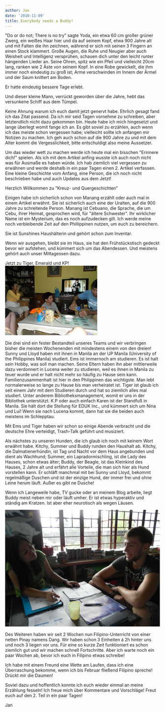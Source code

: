 ```yaml
---
author: Jan
date: '2010-11-09'
title: Everybody needs a Buddy!
---
```


"Do or do not; There is no try" sagte Yoda, ein etwa 60 cm großer 
grüner Zwerg, ein weißes Haar hier und da auf seinem Kopf, etwa 900 Jahre alt 
und mit Falten die ihn zeichnen, während er sich mit seinen 3 Fingern an einen 
Stock klammert. Große Augen, die Ruhe und Neugier aber auch Weisheit und 
Intelligenz versprühen, schauen dich unter den leicht runter hängenden Lieder 
an. Seine Ohren, spitz wie ein Pfeil und vielleicht 20cm lang, ranken wie 2 
Äste von seinem Kopf. In eine Robe gewickelt, die ihm immer noch eindeutig zu 
groß ist; Arme verschwinden im Innern der Ärmel und der Saum knittert am Boden.

Er hatte eindeutig bessere Tage erlebt.

Und dieser kleine Mann, verrückt geworden über die Jahre, hebt das versunkene 
Schiff aus dem Tümpel.

Keine Ahnung warum ich euch damit jetzt genervt habe. Ehrlich gesagt fand ich 
das Zitat passend. Da ich mir seid Tagen vornehme zu schreiben, aber 
letztendlich nicht dazu gekommen bin. Heute habe ich mich hingesetzt und lange 
überlegt womit fange ich an. Es gibt soviel zu erzählen, auch wenn ich das 
meiste schon vergessen habe; vielleicht sollte ich anfangen mir Notizen 
zu machen. Ich geh auch schon auf die 900 Jahre zu und mit dem Alter kommt die 
Vergesslichkeit, bitte entschuldigt also meine Aussetzer.

Um das wieder wett zu machen werde ich heute mal ein bisschen "Erinnere dich!"
spielen. Als ich mit dem Artikel anfing wusste ich auch noch nicht was für
Ausmaße es haben würde. Ich hab ziemlich viel vergessen zu erwähnen und werde
deshalb in ein paar Tagen einen 2. Artikel verfassen. Eine kleine Geschichte
vom Anfang, eine Person, die ich noch nicht beschrieben habe und auch Updates
aus dem Jetzt!

Herzlich Willkommen zu "Kreuz- und Quergeschichten"

Einigen habe ich sicherlich schon von Manang erzählt oder auch mal in einem
Artikel erwähnt. Sie ist sicherlich auch eine der Uralten, auf die 900 Jahre
zu schreitende Person. Manang ist Cebuano, die Sprache, die um Cebu, ihrer
Heimat, gesprochen wird, für "ältere Schwester". Ihr wirklicher Name ist ein
Mysterium, das es noch aufzudecken gilt. Ich werde meine noch verbleibende
Zeit auf den Phillippinen nutzen, um euch zu bereichern.

Sie ist Sunshines Haushälterin und gehört schon zum Inventar.

Wenn wir ausgehen, bleibt sie im Haus, sie hat den Frühstückstisch gedeckt
bevor wir aufstehen, und kümmert sich um das Abendessen. Und meistens gehört
auch unser Mittagessen dazu.

Jetzt zu Tiger, Emerald und KP!
![Text](images/the_crew.jpg)

Die drei sind ein fester Bestandteil unseres Teams und wir verbringen bisher
die meisten Wochenenden mit mindestens einem von den dreien! Sunny und Lloyd
haben mit ihnen in Manila an der UP Manila (University of the Philippines
Manila) studiert. Ems ist immernoch am studieren. Es ist halt sein Hobby, was
soll man machen. Seine Eltern haben ihn aber mittlerweile dazu verdonnert in
Lucena weiter zu studieren, weil es ihnen in Manila zu teuer wurde und er halt
nicht mehr so häufig zu Hause sein kann. Familienzusammenhalt ist hier in den
Philippinen das wichtigste. Man lebt normalerweise so lange zu Hause bis man
verheiratet ist. Tiger ist glaub ich seit einem Jahr mit dem Studieren durch
und hat so ziemlich alles mal studiert. Unter anderem Bibliotheksmanagement,
womit er uns in der Bibliothek unterstützt. K.P oder auch einfach Karen ist
der Standfuß in Manila. Sie hält dort die Stellung für EDUK Inc., und kümmert
sich um Nina und Lui! Wenn sie nach Lucena kommt, dann hat sie die beiden auch
meistens im Schlepptau.

Mit Ems und Tiger haben wir schon so einige Abende verbracht und die deutsche
Ehre verteidigt, Trash-Talk geführt und musiziert.

Als nächstes zu unseren Hunden, die ich glaub ich noch mit keinem Wort erwähnt
habe. Kitchy, Summer und Buddy runden den Haushalt ab. Kitchy, die
Dalmatienerhündin, ist Tag und Nacht vor dem Haus angebunden und dient als
Wachhund; Summer, ein Lapradormischling, ist die Lady des Hauses, schon etwas
älter; Buddy, der Beagle, ist das Kleinkind des Hauses, 2 Jahre alt und erfährt
alle Vorteile, die man sich hier als Hund vorstellen kann. Er schläft manchmal
mit bei Sunny und Lloyd, bekommt regelmäßige Duschen und ist der einzige Hund,
der immer frei und ohne Leine herum läuft. Außer es gibt ne Dusche!

Wenn ich Langeweile habe, TV gucke oder an meinem Blog arbeite, liegt Buddy
meist neben mir oder läuft umher. Er ist etwas hyperaktiv und ständig am
Kratzen. Ist aber eher neurotisch als wegen Läusen.

![Text](images/malte.jpg)

Des Weiteren haben wir seit 2 Wochen nun Filipino-Unterricht von einer netten
Pinay namens Dang. Wir haben schon 3 Einheiten á 2h hinter uns und noch 3
liegen vor uns. Für eine so kurze Zeit funktioniert es schon ziemlich gut und
wir machen schnell Fortschritte. Aber ich warte noch ein paar Wochen ab, bevor
ich euch in Filipino etwas schreibe!

Ich habe mit einem Freund eine Wette am Laufen, dass ich eine Überraschung
bekomme, wenn ich bis Februar fließend Filipino spreche! Drückt mir die Daumen!

Soviel dazu und hoffentlich konnte ich euch wieder einmal an meine Erzählung
fesseln! Ich freue mich über Kommentare und Vorschläge! Freut euch auf den 2.
Teil in ein paar Tagen!

Jan
